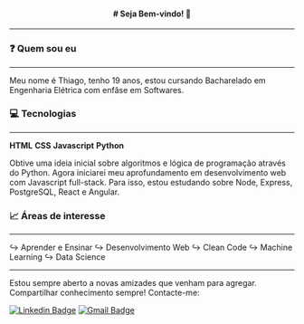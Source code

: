 <h4 align="center"> 
	# Seja Bem-vindo! 👋
</h4>

---
### :question: Quem sou eu
---

Meu nome é Thiago, tenho 19 anos, estou cursando Bacharelado em Engenharia Elétrica com enfâse em Softwares.


### :computer: Tecnologias
---

**HTML**
**CSS**
**Javascript**
**Python**

Obtive uma ideia inicial sobre algoritmos e lógica de programação através do Python.
Agora iniciarei meu aprofundamento em desenvolvimento web com Javascript full-stack.
Para isso, estou estudando sobre Node, Express, PostgreSQL, React e Angular.


### :chart_with_upwards_trend: Áreas de interesse
---

:arrow_right_hook: Aprender e Ensinar
:arrow_right_hook: Desenvolvimento Web
:arrow_right_hook: Clean Code
:arrow_right_hook: Machine Learning
:arrow_right_hook: Data Science

---

Estou sempre aberto a novas amizades que venham para agregar. Compartilhar conhecimento sempre! Contacte-me:

[![Linkedin Badge](https://img.shields.io/badge/-Thiago-blue?style=flat-square&logo=Linkedin&logoColor=white&link=https://www.linkedin.com/in/thiago-gregório-4b1a331a3/)](https://www.linkedin.com/in/thiago-gregório-4b1a331a3/) 
[![Gmail Badge](https://img.shields.io/badge/-thiagoluiz_16@hotmail.com-c14438?style=flat-square&logo=Gmail&logoColor=white&link=mailto:thiagoluiz_16@hotmail.com)](mailto:thiagoluiz_16@hotmail.com)
